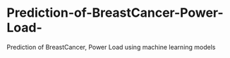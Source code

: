 # Prediction-of-BreastCancer-Power-Load-
Prediction of BreastCancer, Power Load using machine learning models
